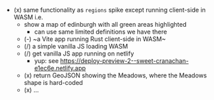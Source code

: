 - (x) same functionality as `regions` spike except running client-side in WASM i.e.
  - show a map of edinburgh with all green areas highlighted
    - can use same limited definitions we have there
  - (-) ~a Vite app running Rust client-side in WASM~
  - (/) a simple vanilla JS loading WASM
  - (/) get vanilla JS app running on netlify
    - yup: see https://deploy-preview-2--sweet-cranachan-e1ec6e.netlify.app
  - (x) return GeoJSON showing the Meadows, where the Meadows shape is hard-coded
  - (x) ...
